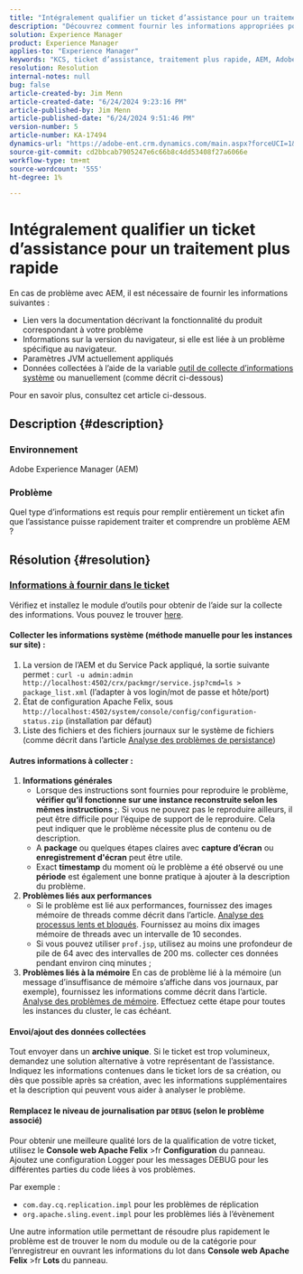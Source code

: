 ```yaml
---
title: "Intégralement qualifier un ticket d’assistance pour un traitement plus rapide"
description: "Découvrez comment fournir les informations appropriées pour aider l’assistance à traiter et à comprendre rapidement un problème AEM."
solution: Experience Manager
product: Experience Manager
applies-to: "Experience Manager"
keywords: "KCS, ticket d’assistance, traitement plus rapide, AEM, Adobe Experience Manager, entièrement qualifié, traitement plus rapide, comment"
resolution: Resolution
internal-notes: null
bug: false
article-created-by: Jim Menn
article-created-date: "6/24/2024 9:23:16 PM"
article-published-by: Jim Menn
article-published-date: "6/24/2024 9:51:46 PM"
version-number: 5
article-number: KA-17494
dynamics-url: "https://adobe-ent.crm.dynamics.com/main.aspx?forceUCI=1&pagetype=entityrecord&etn=knowledgearticle&id=8a6a8cf4-6f32-ef11-8409-000d3a5a67ba"
source-git-commit: cd2bbcab7905247e6c66b8c4dd53408f27a6066e
workflow-type: tm+mt
source-wordcount: '555'
ht-degree: 1%

---
```


# Intégralement qualifier un ticket d’assistance pour un traitement plus rapide


En cas de problème avec AEM, il est nécessaire de fournir les informations suivantes :

- Lien vers la documentation décrivant la fonctionnalité du produit correspondant à votre problème
- Informations sur la version du navigateur, si elle est liée à un problème spécifique au navigateur.
- Paramètres JVM actuellement appliqués
- Données collectées à l’aide de la variable [outil de collecte d’informations système](https://helpx.adobe.com/experience-manager/kb/support-info-collector.html) ou manuellement (comme décrit ci-dessous)


Pour en savoir plus, consultez cet article ci-dessous.

## Description {#description}


### <b>Environnement</b>

Adobe Experience Manager (AEM)

### <b>Problème</b>

Quel type d’informations est requis pour remplir entièrement un ticket afin que l’assistance puisse rapidement traiter et comprendre un problème AEM ?




## Résolution {#resolution}


### <u><b>Informations à fournir dans le ticket</b></u>

Vérifiez et installez le module d’outils pour obtenir de l’aide sur la collecte des informations. Vous pouvez le trouver [here](https://helpx.adobe.com/experience-manager/kb/index/tools.html).

#### <b>Collecter les informations système (méthode manuelle pour les instances sur site) :</b>

1. La version de l’AEM et du Service Pack appliqué, la sortie suivante permet : `curl -u admin:admin http://localhost:4502/crx/packmgr/service.jsp?cmd=ls > package_list.xml` (l’adapter à vos login/mot de passe et hôte/port)
2. État de configuration Apache Felix, sous `http://localhost:4502/system/console/config/configuration-status.zip` (installation par défaut)
3. Liste des fichiers et des fichiers journaux sur le système de fichiers (comme décrit dans l’article [Analyse des problèmes de persistance](https://helpx.adobe.com/experience-manager/kb/AnalyzePersistenceProblems.html))


#### <b>Autres informations à collecter :</b>

1. <b>Informations générales</b>
   - Lorsque des instructions sont fournies pour reproduire le problème, <b>vérifier qu’il fonctionne sur une instance reconstruite selon les mêmes instructions ;</b>. Si vous ne pouvez pas le reproduire ailleurs, il peut être difficile pour l’équipe de support de le reproduire. Cela peut indiquer que le problème nécessite plus de contenu ou de description.
   - A <b>package</b> ou quelques étapes claires avec <b>capture d’écran</b> ou <b>enregistrement d&#39;écran</b> peut être utile.
   - Exact <b>timestamp</b> du moment où le problème a été observé ou une <b>période</b> est également une bonne pratique à ajouter à la description du problème.
2. <b>Problèmes liés aux performances</b>
   - Si le problème est lié aux performances, fournissez des images mémoire de threads comme décrit dans l’article. [Analyse des processus lents et bloqués](https://helpx.adobe.com/experience-manager/kb/AnalyzeSlowAndBlockedProcesses.html). Fournissez au moins dix images mémoire de threads avec un intervalle de 10 secondes.
   - Si vous pouvez utiliser `prof.jsp`, utilisez au moins une profondeur de pile de 64 avec des intervalles de 200 ms. collecter ces données pendant environ cinq minutes ;
3. <b>Problèmes liés à la mémoire</b>    En cas de problème lié à la mémoire (un message d’insuffisance de mémoire s’affiche dans vos journaux, par exemple), fournissez les informations comme décrit dans l’article. [Analyse des problèmes de mémoire](https://experienceleague.adobe.com/docs/experience-cloud-kcs/kbarticles/KA-17482.html?lang=en). Effectuez cette étape pour toutes les instances du cluster, le cas échéant.


#### <b>Envoi/ajout des données collectées</b>

Tout envoyer dans un <b>archive unique</b>. Si le ticket est trop volumineux, demandez une solution alternative à votre représentant de l’assistance. Indiquez les informations contenues dans le ticket lors de sa création, ou dès que possible après sa création, avec les informations supplémentaires et la description qui peuvent vous aider à analyser le problème.

#### <b>Remplacez le niveau de journalisation par `DEBUG` (selon le problème associé)</b>

Pour obtenir une meilleure qualité lors de la qualification de votre ticket, utilisez le <b>Console web Apache Felix</b> >fr <b>Configuration</b> du panneau. Ajoutez une configuration Logger pour les messages DEBUG pour les différentes parties du code liées à vos problèmes.

Par exemple :

- `com.day.cq.replication.impl` pour les problèmes de réplication
- `org.apache.sling.event.impl` pour les problèmes liés à l’évènement




Une autre information utile permettant de résoudre plus rapidement le problème est de trouver le nom du module ou de la catégorie pour l’enregistreur en ouvrant les informations du lot dans <b>Console web Apache Felix</b> >fr <b>Lots </b>du panneau.
